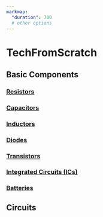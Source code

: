 ```yaml
---
markmap:
  "duration": 700
  # other options
---
```


# TechFromScratch
## Basic Components
### [Resistors](resistors.html)
### [Capacitors](capacitors.html)
### [Inductors](inductors.html)
### [Diodes](diodes.html)
### [Transistors](transistors.html)
### [Integrated Circuits (ICs)](integrated_circuits.html)
### [Batteries](batteries.html)

## Circuits